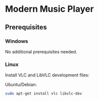 # Modern Music Player

## Prerequisites

### Windows
No additional prerequisites needed.

### Linux
Install VLC and LibVLC development files:

Ubuntu/Debian:
```bash
sudo apt-get install vlc libvlc-dev
```